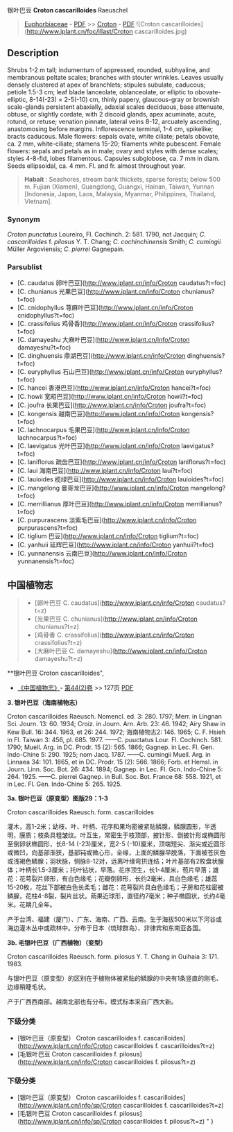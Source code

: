 银叶巴豆 **Croton cascarilloides** Raeuschel

> [Euphorbiaceae](http://www.iplant.cn/info/Euphorbiaceae?t=foc) - [PDF](http://www.iplant.cn/foc/pdf/Euphorbiaceae.pdf) >> [Croton](http://www.iplant.cn/info/Croton?t=foc) - [PDF](http://www.iplant.cn/foc/pdf/Croton.pdf)
![Croton cascarilloides](http://www.iplant.cn/foc/illast/Croton cascarilloides.jpg)

## Description

Shrubs 1-2 m tall; indumentum of appressed, rounded, subhyaline, and membranous peltate scales; branches with stouter wrinkles. Leaves usually densely clustered at apex of branchlets; stipules subulate, caducous; petiole 1.5-3 cm; leaf blade lanceolate, oblanceolate, or elliptic to obovate-elliptic, 8-14(-23) × 2-5(-10) cm, thinly papery, glaucous-gray or brownish scale-glands persistent abaxially, adaxial scales deciduous, base attenuate, obtuse, or slightly cordate, with 2 discoid glands, apex acuminate, acute, rotund, or retuse; venation pinnate, lateral veins 8-12, arcuately ascending, anastomosing before margins. Inflorescence terminal, 1-4 cm, spikelike; bracts caducous. Male flowers: sepals ovate, white ciliate; petals obovate, ca. 2 mm, white-ciliate; stamens 15-20; filaments white pubescent. Female flowers: sepals and petals as in male; ovary and styles with dense scales; styles 4-8-fid, lobes filamentous. Capsules subglobose, ca. 7 mm in diam. Seeds ellipsoidal, ca. 4 mm. Fl. and fr. almost throughout year.


> **Habait** : 
> Seashores, stream bank thickets, sparse forests; below 500 m. Fujian (Xiamen), Guangdong, Guangxi, Hainan, Taiwan, Yunnan [Indonesia, Japan, Laos, Malaysia, Myanmar, Philippines, Thailand, Vietnam].

### Synonym
*Croton punctatus* Loureiro, Fl. Cochinch. 2: 581. 1790, not Jacquin; *C. cascarilloides* f. *pilosus* Y. T. Chang; *C. cochinchinensis* Smith; *C. cumingii* Müller Argoviensis; *C. pierrei* Gagnepain.



### Parsublist

* [C.  caudatus  卵叶巴豆](http://www.iplant.cn/info/Croton caudatus?t=foc)
* [C.  chunianus  光果巴豆](http://www.iplant.cn/info/Croton chunianus?t=foc)
* [C.  cnidophyllus  荨麻叶巴豆](http://www.iplant.cn/info/Croton cnidophyllus?t=foc)
* [C.  crassifolius  鸡骨香](http://www.iplant.cn/info/Croton crassifolius?t=foc)
* [C.  damayeshu  大麻叶巴豆](http://www.iplant.cn/info/Croton damayeshu?t=foc)
* [C.  dinghuensis  鼎湖巴豆](http://www.iplant.cn/info/Croton dinghuensis?t=foc)
* [C.  euryphyllus  石山巴豆](http://www.iplant.cn/info/Croton euryphyllus?t=foc)
* [C.  hancei  香港巴豆](http://www.iplant.cn/info/Croton hancei?t=foc)
* [C.  howii  宽昭巴豆](http://www.iplant.cn/info/Croton howii?t=foc)
* [C.  joufra  长果巴豆](http://www.iplant.cn/info/Croton joufra?t=foc)
* [C.  kongensis  越南巴豆](http://www.iplant.cn/info/Croton kongensis?t=foc)
* [C.  lachnocarpus  毛果巴豆](http://www.iplant.cn/info/Croton lachnocarpus?t=foc)
* [C.  laevigatus  光叶巴豆](http://www.iplant.cn/info/Croton laevigatus?t=foc)
* [C.  laniflorus  疏齿巴豆](http://www.iplant.cn/info/Croton laniflorus?t=foc)
* [C.  laui  海南巴豆](http://www.iplant.cn/info/Croton laui?t=foc)
* [C.  lauioides  榄绿巴豆](http://www.iplant.cn/info/Croton lauioides?t=foc)
* [C.  mangelong  曼哥龙巴豆](http://www.iplant.cn/info/Croton mangelong?t=foc)
* [C.  merrillianus  厚叶巴豆](http://www.iplant.cn/info/Croton merrillianus?t=foc)
* [C.  purpurascens  淡紫毛巴豆](http://www.iplant.cn/info/Croton purpurascens?t=foc)
* [C.  tiglium  巴豆](http://www.iplant.cn/info/Croton tiglium?t=foc)
* [C.  yanhuii  延辉巴豆](http://www.iplant.cn/info/Croton yanhuii?t=foc)
* [C.  yunnanensis  云南巴豆](http://www.iplant.cn/info/Croton yunnanensis?t=foc)


## 中国植物志

> * [卵叶巴豆  C.  caudatus](http://www.iplant.cn/info/Croton caudatus?t=z)
> * [光果巴豆  C.  chunianus](http://www.iplant.cn/info/Croton chunianus?t=z)
> * [鸡骨香  C.  crassifolius](http://www.iplant.cn/info/Croton crassifolius?t=z)
> * [大麻叶巴豆  C.  damayeshu](http://www.iplant.cn/info/Croton damayeshu?t=z)


**银叶巴豆 Croton cascarilloides",


* [《中国植物志》](http://www.iplant.cn/frps)- [第44(2)卷](http://www.iplant.cn/frps/vol/44(2)) >> 127页 [PDF](http://www.iplant.cn/frps/pdf/44(2)/127.PDF)


**3. 银叶巴豆（海南植物志）**

Croton cascarilloides Raeusch. Nomencl. ed. 3: 280. 1797; Merr. in Lingnan Sci. Journ. 13: 60. 1934; Croiz. in Journ. Arn. Arb. 23: 46. 1942; Airy Shaw in Kew Bull. 16: 344. 1963, et 26: 244. 1972; 海南植物志2: 146. 1965; C. F. Hsieh in Fl. Taiwan 3: 456, pl. 685. 1977. ——C. puuctatus Lour. Fl. Cochinch. 581. 1790; Muell. Arg. in DC. Prodr. 15 (2): 565. 1866; Gagnep. in Lec. Fl. Gen. Indo-Chine 5: 290. 1925; nom Jacq. 1787. ——C. cumingii Muell. Arg. in Linnaea 34: 101. 1865, et in DC. Prodr. 15 (2): 566. 1866; Forb. et Hemsl. in Journ. Linn. Soc. Bot. 26: 434. 1894; Gagnep. in Lec. Fl. Gcn. Indo-Chine 5: 264. 1925. ——C. pierrei Gagnep. in Bull. Soc. Bot. France 68: 558. 1921, et in Lec. Fl. Gen. Indo-Chine 5: 265. 1925.

**3a. 银叶巴豆（原变型）图版29：1-3**

Croton cascarilloides Raeusch. form. cascarilloides

灌木，高1-2米；幼枝、叶、叶柄、花序和果均密被紧贴鳞腺，鳞腺圆形，半透明，膜质；枝条具粗皱纹。叶互生，常密生于枝顶部，披针形、倒披针形或椭圆形至倒卵状椭圆形，长8-14 (-23)厘米，宽2-5 (-10)厘米，顶端短尖、渐尖或近圆形或微凹，向基部渐狭，基部钝或微心形，全缘，上面的鳞腺早脱落，下面被苍灰色或浅褐色鳞腺；羽状脉，侧脉8-12对，远离叶缘弯拱连结；叶片基部有2枚盘状腺体；叶柄长1.5-3厘米；托叶钻状，早落。花序顶生，长1-4厘米，苞片早落；雄花：花萼裂片卵形，有白色缘毛；花瓣倒卵形，长约2毫米，具白色缘毛；雄蕊15-20枚，花丝下部被白色长柔毛；雌花：花萼裂片具白色缘毛；子房和花柱密被鳞腺，花柱4-8裂，裂片丝状。蒴果近球形，直径约7毫米；种子椭圆状，长约4毫米。花期几全年。

产于台湾、福建（厦门）、广东、海南、广西、云南。生于海拔500米以下河谷或海边灌木丛中或疏林中。分布于日本（琉球群岛）、非律宾和东南亚各国。

**3b. 毛银叶巴豆（广西植物）（变型）**

Croton cascarilloides Raeusch. form. pilosus Y. T. Chang in Guihaia 3: 171. 1983.

与银叶巴豆（原变型）的区别在于植物体被紧贴的鳞腺的中央有1条竖直的刚毛、边缘稍睫毛状。

产于广西西南部。越南北部也有分布。模式标本采自广西大新。

### 下级分类
* [银叶巴豆（原变型）  Croton cascarilloides f. cascarilloides](http://www.iplant.cn/info/Croton cascarilloides f. cascarilloides?t=z)
* [毛银叶巴豆  Croton cascarilloides f. pilosus](http://www.iplant.cn/info/Croton cascarilloides f. pilosus?t=z)

### 下级分类
* [银叶巴豆（原变型）  Croton cascarilloides f. cascarilloides](http://www.iplant.cn/info/sp/Croton cascarilloides f. cascarilloides?t=z)
* [毛银叶巴豆  Croton cascarilloides f. pilosus](http://www.iplant.cn/info/sp/Croton cascarilloides f. pilosus?t=z)
"
}